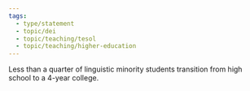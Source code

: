 ```yaml
---
tags:
  - type/statement
  - topic/dei
  - topic/teaching/tesol
  - topic/teaching/higher-education
---
```

Less than a quarter of linguistic minority students transition from high school to a 4-year college.